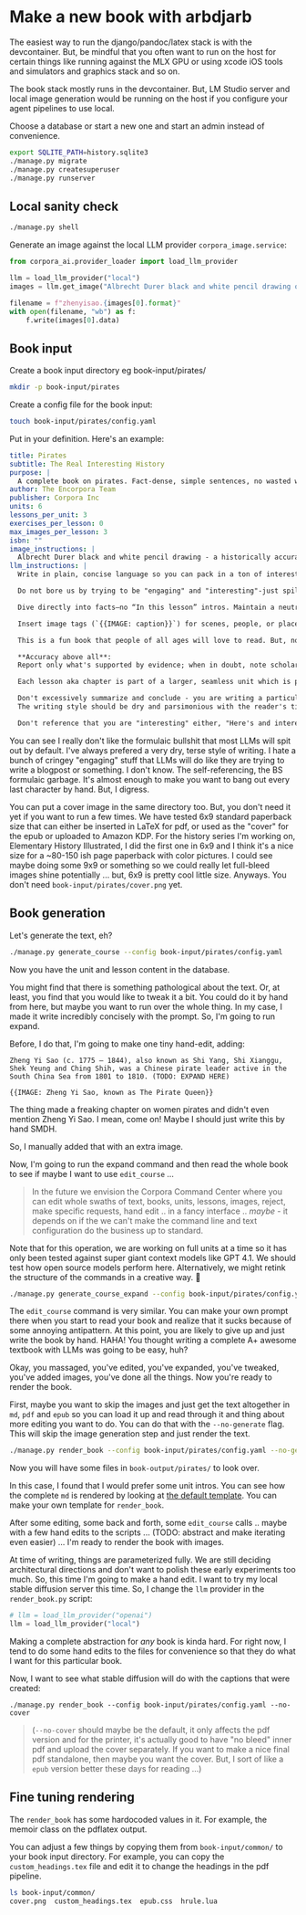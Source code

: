 # Make a new book with arbdjarb

The easiest way to run the django/pandoc/latex stack is with the
devcontainer. But, be mindful that you often want to run on the host
for certain things like running against the MLX GPU or using xcode iOS tools
and simulators and graphics stack and so on.

The book stack mostly runs in the devcontainer. But, LM Studio server and
local image generation would be running on the host if you configure your
agent pipelines to use local.

Choose a database or start a new one and start an admin instead of convenience.

```sh
export SQLITE_PATH=history.sqlite3
./manage.py migrate
./manage.py createsuperuser
./manage.py runserver
```

## Local sanity check

```sh
./manage.py shell
```

Generate an image against the local LLM provider `corpora_image.service`:

```python
from corpora_ai.provider_loader import load_llm_provider

llm = load_llm_provider("local")
images = llm.get_image("Albrecht Durer black and white pencil drawing of a historically accurate Zheng Yi Sao (c.1775 – 1844), a female Chinese pirate leader active in the South China Sea from 1801 to 1810")

filename = f"zhenyisao.{images[0].format}"
with open(filename, "wb") as f:
    f.write(images[0].data)
```

## Book input

Create a book input directory eg book-input/pirates/

```sh
mkdir -p book-input/pirates
```

Create a config file for the book input:

```sh
touch book-input/pirates/config.yaml
```

Put in your definition. Here's an example:

```yaml
title: Pirates
subtitle: The Real Interesting History
purpose: |
  A complete book on pirates. Fact-dense, simple sentences, no wasted words. Interesting facts and stories, deep dives. Highly entertaining. Simply written. The facts speak for themselves without the author getting in the way.
author: The Encorpora Team
publisher: Corpora Inc
units: 6
lessons_per_unit: 3
exercises_per_lesson: 0
max_images_per_lesson: 3
isbn: ""
image_instructions: |
  Albrecht Durer black and white pencil drawing - a historically accurate drawing of what is described by the caption.
llm_instructions: |
  Write in plain, concise language so you can pack in a ton of interesting facts.

  Do not bore us by trying to be "engaging" and "interesting"-just spill out facts and stories that _are_ interesting.

  Dive directly into facts—no “In this lesson” intros. Maintain a neutral, objective tone: present economic, social, and political contexts without glorification or demonization. Let dense, vivid facts build the narrative.

  Insert image tags (`{{IMAGE: caption}}`) for scenes, people, or places that enhance understanding—captions must be concise, publication-quality figure captions WITHOUT style directives. Avoid maps, diagrams, or meta-educational scenes.

  This is a fun book that people of all ages will love to read. But, not because the author is trying to be fun in a cringey "engaging", obviously LLM way. People will love to read this book because the deep dives into real history are so intereseting and everyone can learn something on every page. No wasted words, no wasted time.

  **Accuracy above all**:
  Report only what's supported by evidence; when in doubt, note scholarly disagreements (“Some chronicle X; others argue Y…”).

  Each lesson aka chapter is part of a larger, seamless unit which is part of a complete textbook.

  Don't excessively summarize and conclude - you are writing a particular part of a comprehensive book. Don't write what will be in other chapters and don't use fluff, boilerplate or trite formulas, "Imagine a time when .."
  The writing style should be dry and parsimonious with the reader's time - packing interesting facts and stories into every bit.

  Don't reference that you are "interesting" either, "Here's and interesting fact!" <- don't do that. Just write the facts and stories. The reader will find them interesting on their own. Don't try to be "interesting" or "engaging" - just be factual and concise. The facts are interesting enough on their own.

```

You can see I really don't like the formulaic bullshit that most LLMs will spit out by default. I've always prefered a very dry, terse style of writing. I hate a bunch of cringey "engaging" stuff that LLMs will do like they are trying to write a blogpost or something. I don't know. The self-referencing, the BS formulaic garbage. It's almost enough to make you want to bang out every last character by hand. But, I digress.

You can put a cover image in the same directory too. But, you don't need it yet if you want to run a few times. We have tested 6x9 standard paperback size that can either be inserted in LaTeX for pdf, or used as the "cover" for the epub or uploaded to Amazon KDP. For the history series I'm working on, Elementary History Illustrated, I did the first one in 6x9 and I think it's a nice size for a ~80-150 ish page paperback with color pictures. I could see maybe doing some 9x9 or something so we could really let full-bleed images shine potentially ... but, 6x9 is pretty cool little size. Anyways. You don't need `book-input/pirates/cover.png` yet.

## Book generation

Let's generate the text, eh?

```sh
./manage.py generate_course --config book-input/pirates/config.yaml
```

Now you have the unit and lesson content in the database.

You might find that there is something pathological about the text. Or, at least, you find that you would like to tweak it a bit. You could do it by hand from here, but maybe you want to run over the whole thing. In my case, I made it write incredibly concisely with the prompt. So, I'm going to run expand.

Before, I do that, I'm going to make one tiny hand-edit, adding:

```
Zheng Yi Sao (c. 1775 – 1844), also known as Shi Yang, Shi Xianggu, Shek Yeung and Ching Shih, was a Chinese pirate leader active in the South China Sea from 1801 to 1810. (TODO: EXPAND HERE)

{{IMAGE: Zheng Yi Sao, known as The Pirate Queen}}
```

The thing made a freaking chapter on women pirates and didn't even mention Zheng Yi Sao. I mean, come on! Maybe I should just write this by hand SMDH.

So, I manually added that with an extra image.

Now, I'm going to run the expand command and then read the whole book to see if maybe I want to use `edit_course` ...

> In the future we envision the Corpora Command Center where you can edit whole swaths of text, books, units, lessons, images, reject, make specific requests, hand edit .. in a fancy interface .. _maybe_ - it depends on if the we can't make the command line and text configuration do the business up to standard.

Note that for this operation, we are working on full units at a time so it has only been tested against super giant context models like GPT 4.1. We should test how open source models perform here. Alternatively, we might retink the structure of the commands in a creative way. :thinking:

```sh
./manage.py generate_course_expand --config book-input/pirates/config.yaml
```

The `edit_course` command is very similar. You can make your own prompt there when you start to read your book and realize that it sucks because of some annoying antipattern. At this point, you are likely to give up and just write the book by hand. HAHA! You thought writing a complete A+ awesome textbook with LLMs was going to be easy, huh?

Okay, you massaged, you've edited, you've expanded, you've tweaked, you've added images, you've done all the things. Now you're ready to render the book.

First, maybe you want to skip the images and just get the text altogether in `md`, `pdf` and `epub` so you can load it up and read through it and thing about more editing you want to do. You can do that with the `--no-generate` flag. This will skip the image generation step and just render the text.

```sh
./manage.py render_book --config book-input/pirates/config.yaml --no-generate --no-cover
```

Now you will have some files in `book-output/pirates/` to look over.

In this case, I found that I would prefer some unit intros. You can see how the complete `md` is rendered by looking at [the default template](./itrary/templates/book.md). You can make your own template for `render_book`.

After some editing, some back and forth, some `edit_course` calls .. maybe with a few hand edits to the scripts ... (TODO: abstract and make iterating even easier) ... I'm ready to render the book with images.

At time of writing, things are parameterized fully. We are still deciding architectural directions and don't want to polish these early experiments too much. So, this time I'm going to make a hand edit. I want to try my local stable diffusion server this time. So, I change the `llm` provider in the `render_book.py` script:

```py
# llm = load_llm_provider("openai")
llm = load_llm_provider("local")
```

Making a complete abstraction for _any_ book is kinda hard. For right now, I tend to do some hand edits to the files for convenience so that they do what I want for this particular book.

Now, I want to see what stable diffusion will do with the captions that were created:

```
./manage.py render_book --config book-input/pirates/config.yaml --no-cover
```

> (`--no-cover` should maybe be the default, it only affects the pdf version and for the printer, it's actually good to have "no bleed" inner pdf and upload the cover separately. If you want to make a nice final pdf standalone, then maybe you want the cover. But, I sort of like a `epub` version better these days for reading ...)


## Fine tuning rendering

The `render_book` has some hardocoded values in it. For example, the memoir class on the pdflatex output.

You can adjust a few things by copying them from `book-input/common/` to your book input directory. For example, you can copy the `custom_headings.tex` file and edit it to change the headings in the pdf pipeline.

```sh
ls book-input/common/
cover.png  custom_headings.tex  epub.css  hrule.lua
```

